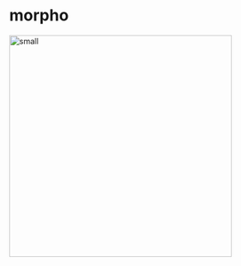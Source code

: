 # morpho
<img width="400" alt="small" src="https://github.com/mraniki/morpho/assets/8766259/a29a2383-9d19-4a7d-9668-15a4a7ef2259">
